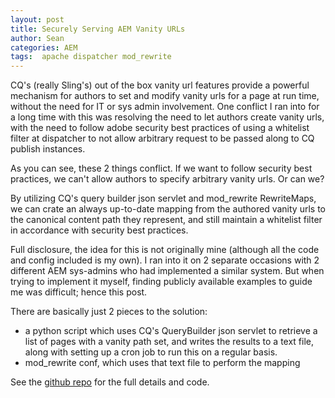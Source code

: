 ```yaml
---
layout: post
title: Securely Serving AEM Vanity URLs
author: Sean
categories: AEM
tags:  apache dispatcher mod_rewrite
---
```

CQ's (really Sling's) out of the box vanity url features provide a powerful mechanism for authors to set and modify vanity urls for a page at run time, without the need for IT or sys admin involvement.  One conflict I ran into for a long time with this was resolving the need to let authors create vanity urls, with the need to follow adobe security best practices of using a whitelist filter at dispatcher to not allow arbitrary request to be passed along to CQ publish instances.

As you can see, these 2 things conflict.  If we want to follow security best practices, we can't allow authors to specify arbitrary vanity urls.  Or can we?
<!--more-->

By utilizing CQ's query builder json servlet and mod_rewrite RewriteMaps, we can crate an always up-to-date mapping from the authored vanity urls to the canonical content path they represent, and still maintain a whitelist filter in accordance with security best practices. 

Full disclosure, the idea for this is not originally mine (although all the code and config included is my own).  I ran into it on 2 separate occasions with 2 different AEM sys-admins who had implemented a similar system.  But when trying to implement it myself, finding publicly available examples to guide me was difficult; hence this post.

There are basically just 2 pieces to the solution:

 *  a python script which uses CQ's QueryBuilder json servlet to retrieve a list of pages with a vanity path set, and writes the results to a text file, along with setting up a cron job to run this on a regular basis.
 *  mod_rewrite conf, which uses that text file to perform the mapping

See the [github repo][1] for the full details and code.

[1]: https://github.com/shsteimer/aem-vanity-mapper